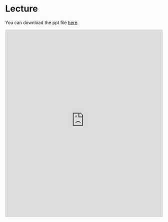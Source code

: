 # Lecture

You can download the ppt file [here](https://thelogicalgrammar.github.io/pLoT_course/12_conclusions.pptx).

<iframe src='https://thelogicalgrammar.github.io/pLoT_course/12_conclusions.pdf' width='100%' height='600px' frameborder='0'>
